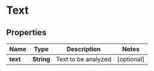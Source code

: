 
# Text

## Properties
Name | Type | Description | Notes
------------ | ------------- | ------------- | -------------
**text** | **String** | Text to be analyzed |  [optional]



